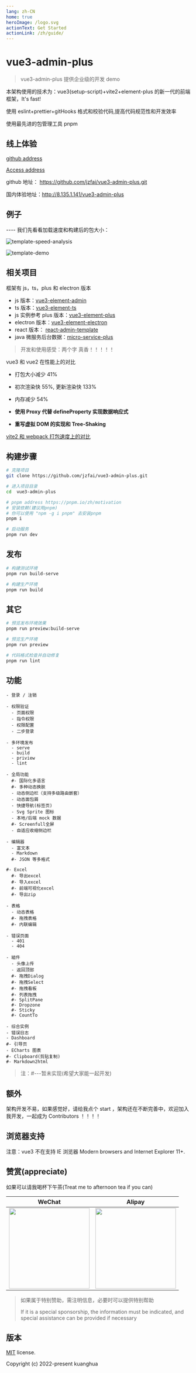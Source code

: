 ```yaml
---
lang: zh-CN
home: true
heroImage: /logo.svg
actionText: Get Started
actionLink: /zh/guide/
---
```


# vue3-admin-plus

> vue3-admin-plus 提供企业级的开发 demo

本架构使用的技术为：vue3(setup-script)+vite2+element-plus 的新一代的前端框架，It's fast!

使用 eslint+prettier+gitHooks 格式和校验代码,提高代码规范性和开发效率

使用最先进的包管理工具 pnpm

## 线上体验

[github address](https://github.com/jzfai/vue3-admin-plus.git)

[Access address](http://8.135.1.141/vue3-admin-plus)

github 地址： https://github.com/jzfai/vue3-admin-plus.git

国内体验地址：http://8.135.1.141/vue3-admin-plus

## 例子

---- 我们先看看加载速度和构建后的包大小：

![template-speed-analysis](http://8.135.1.141/file/images/template-speed-analysis.png)

![template-demo](http://8.135.1.141/file/images/template-demo.png)

## 相关项目

框架有 js，ts，plus 和 electron 版本

- js 版本：[vue3-element-admin](https://github.com/jzfai/vue3-admin-template.git)
- ts 版本：[vue3-element-ts](https://github.com/jzfai/vue3-admin-ts.git)
- js 实例参考 plus 版本：[vue3-element-plus](https://github.com/jzfai/vue3-admin-plus.git)
- electron 版本：[vue3-element-electron](https://github.com/jzfai/vue3-admin-electron.git)
- react 版本： [react-admin-template](https://github.com/jzfai/react-admin-template.git)
- java 微服务后台数据：[micro-service-plus](https://github.com/jzfai/micro-service-plus)

> 开发和使用感受：两个字 真香！！！！！

vue3 和 vue2 在性能上的对比

- 打包大小减少 41%

- 初次渲染快 55%, 更新渲染快 133%

- 内存减少 54%

- **使用 Proxy 代替 defineProperty 实现数据响应式**

- **重写虚拟 DOM 的实现和 Tree-Shaking**

[vite2 和 webpack 打包速度上的对比](https://github.com/jzfai/vue3-admin-plus/issues/2)

## 构建步骤

```bash
# 克隆项目
git clone https://github.com/jzfai/vue3-admin-plus.git

# 进入项目目录
cd  vue3-admin-plus

# pnpm address https://pnpm.io/zh/motivation
# 安装依赖(建议用pnpm)
# 你可以使用 "npm -g i pnpm" 去安装pnpm
pnpm i

# 启动服务
pnpm run dev
```

## 发布

```bash
# 构建测试环境
pnpm run build-serve

# 构建生产环境
pnpm run build
```

## 其它

```bash
# 预览发布环境效果
pnpm run preview:build-serve

# 预览生产环境
pnpm run preview

# 代码格式检查并自动修复
pnpm run lint
```

## 功能

```
- 登录 / 注销

- 权限验证
  - 页面权限
  - 指令权限
  - 权限配置
  - 二步登录

- 多环境发布
  - serve
  - build
  - priview
  - lint

- 全局功能
  #- 国际化多语言
  #- 多种动态换肤
  - 动态侧边栏（支持多级路由嵌套）
  - 动态面包屑
  - 快捷导航(标签页)
  - Svg Sprite 图标
  - 本地/后端 mock 数据
  #- Screenfull全屏
  - 自适应收缩侧边栏

- 编辑器
  - 富文本
  - Markdown
  #- JSON 等多格式

#- Excel
  #- 导出excel
  #- 导入excel
  #- 前端可视化excel
  #- 导出zip

- 表格
  - 动态表格
  #- 拖拽表格
  #- 内联编辑

- 错误页面
  - 401
  - 404

- 組件
  - 头像上传
  - 返回顶部
  #- 拖拽Dialog
  #- 拖拽Select
  #- 拖拽看板
  #- 列表拖拽
  #- SplitPane
  #- Dropzone
  #- Sticky
  #- CountTo

- 综合实例
- 错误日志
- Dashboard
#- 引导页
- ECharts 图表
#- Clipboard(剪贴复制)
#- Markdown2html
```

> 注：#---暂未实现(希望大家能一起开发)

## 额外

架构开发不易，如果感觉好，请给我点个 start ，架构还在不断完善中，欢迎加入我开发，一起成为 Contributors ！！！！

## 浏览器支持

注意：vue3 不在支持 IE 浏览器
Modern browsers and Internet Explorer 11+.

## 赞赏(appreciate)

如果可以请我喝杯下午茶(Treat me to afternoon tea if you can)

|                                  WeChat                                  |                                  Alipay                                   |
| :----------------------------------------------------------------------: | :-----------------------------------------------------------------------: |
| <img src="http://8.135.1.141/file/images/wxpay-code.png" height="220" /> | <img src="http://8.135.1.141/file/images/alipay-code.png" height="220" /> |

> 如果属于特别赞助，需注明信息，必要时可以提供特别帮助
>
> If it is a special sponsorship, the information must be indicated, and special assistance can be provided if necessary

## 版本

[MIT](https://github.com/jzfai/vue3-admin-plus/blob/master/LICENSE) license.

Copyright (c) 2022-present kuanghua
